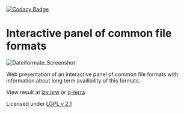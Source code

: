 [![Codacy Badge](https://app.codacy.com/project/badge/Grade/a5f00e73ad2d4898a73fa63a0de8b759)](https://app.codacy.com/gh/lzv-nrw/file-formats-table/dashboard?utm_source=gh&utm_medium=referral&utm_content=&utm_campaign=Badge_grade)


# Interactive panel of common file formats


![Dateiformate_Screenshot](https://github.com/user-attachments/assets/f8b93d21-cacb-4428-8356-de618463fcb7)


Web presentation of an interactive panel of common file formats with information about long term availibility of this formats.

View result at [lzv.nrw](https://www.lzv.nrw/dateiformate/) or [q-terra](https://www.q-terra.de/lzv/)

Licensed under [LGPL v 2.1](LICENSE)
